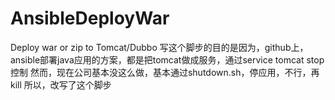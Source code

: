 # AnsibleDeployWar
Deploy war or zip to Tomcat/Dubbo
写这个脚步的目的是因为，github上，ansible部署java应用的方案，都是把tomcat做成服务，通过service tomcat stop 控制
然而，现在公司基本没这么做，基本通过shutdown.sh，停应用，不行，再kill
所以，改写了这个脚步
